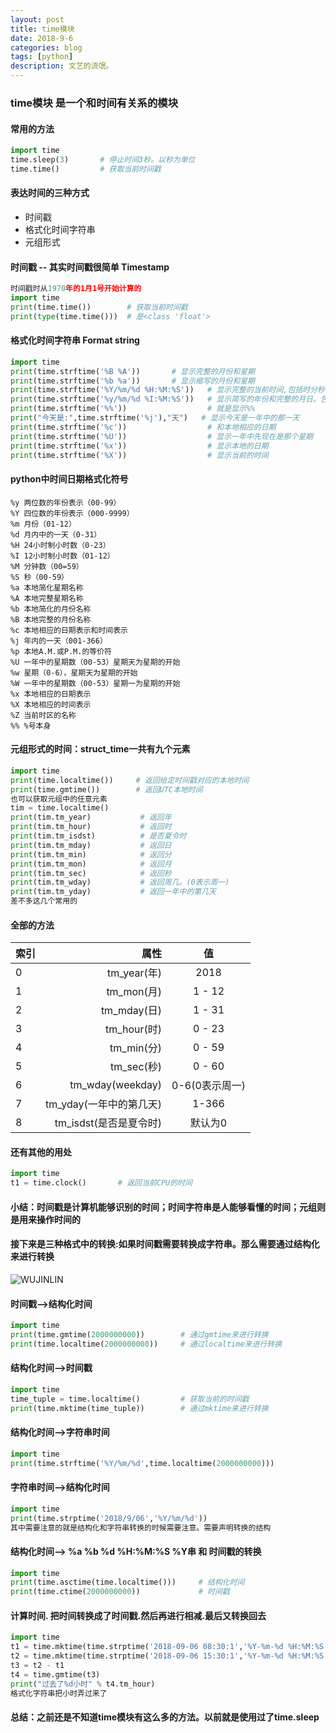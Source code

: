 ```yaml
---
layout: post
title: time模块
date: 2018-9-6
categories: blog
tags: [python]
description: 文艺的流氓。
---
```

### time模块 是一个和时间有关系的模块
#### 常用的方法
```python
import time
time.sleep(3)       # 停止时间3秒。以秒为单位
time.time()         # 获取当前时间戳
```
#### 表达时间的三种方式
- 时间戳
- 格式化时间字符串
- 元组形式

#### 时间戳 -- 其实时间戳很简单 Timestamp
```python
时间戳时从1970年的1月1号开始计算的
import time
print(time.time())        # 获取当前时间戳
print(type(time.time()))  # 是<class 'float'>
```
#### 格式化时间字符串	Format string
```python
import time
print(time.strftime('%B %A'))       # 显示完整的月份和星期
print(time.strftime('%b %a'))       # 显示缩写的月份和星期
print(time.strftime('%Y/%m/%d %H:%M:%S'))   # 显示完整的当前时间,包括时分秒
print(time.strftime('%y/%m/%d %I:%M:%S'))   # 显示简写的年份和完整的月日。包括时分秒
print(time.strftime('%%'))                  # 就是显示%%
print("今天是:",time.strftime('%j'),"天")   # 显示今天是一年中的那一天
print(time.strftime('%c'))                  # 和本地相应的日期
print(time.strftime('%U'))                  # 显示一年中先现在是那个星期
print(time.strftime('%x'))                  # 显示本地的日期
print(time.strftime('%X'))                  # 显示当前的时间
```
#### python中时间日期格式化符号
```
%y 两位数的年份表示（00-99）
%Y 四位数的年份表示（000-9999）
%m 月份（01-12）
%d 月内中的一天（0-31）
%H 24小时制小时数（0-23）
%I 12小时制小时数（01-12）
%M 分钟数（00=59）
%S 秒（00-59）
%a 本地简化星期名称
%A 本地完整星期名称
%b 本地简化的月份名称
%B 本地完整的月份名称
%c 本地相应的日期表示和时间表示
%j 年内的一天（001-366）
%p 本地A.M.或P.M.的等价符
%U 一年中的星期数（00-53）星期天为星期的开始
%w 星期（0-6），星期天为星期的开始
%W 一年中的星期数（00-53）星期一为星期的开始
%x 本地相应的日期表示
%X 本地相应的时间表示
%Z 当前时区的名称
%% %号本身
```
#### 元组形式的时间：struct_time一共有九个元素
```python
import time
print(time.localtime())     # 返回给定时间戳对应的本地时间
print(time.gmtime())        # 返回UTC本地时间
也可以获取元组中的任意元素
tim = time.localtime()
print(tim.tm_year)           # 返回年
print(tim.tm_hour)           # 返回时
print(tim.tm_isdst)          # 是否夏令时
print(tim.tm_mday)           # 返回日
print(tim.tm_min)            # 返回分
print(tim.tm_mon)            # 返回月
print(tim.tm_sec)            # 返回秒
print(tim.tm_wday)           # 返回周几。(0表示周一)
print(tim.tm_yday)           # 返回一年中的第几天
差不多这几个常用的
```
#### 全部的方法

| 索引| 属性|  值  |
| --------| -----:  | :----:|
| 0 | tm_year(年)| 2018 |
| 1 | tm_mon(月) | 1 - 12|
| 2 | tm_mday(日)|  1 - 31  |
| 3 | tm_hour(时)|  0 - 23  |
| 4 | tm_min(分) |  0 - 59  |
| 5 | tm_sec(秒) |  0 - 60  |
| 6 | tm_wday(weekday)|  0-6(0表示周一)  |
| 7 | tm_yday(一年中的第几天)|  1-366  |
| 8 | tm_isdst(是否是夏令时) |  默认为0  |

#### 还有其他的用处
```python
import time
t1 = time.clock()       # 返回当前CPU的时间
```
#### 小结：时间戳是计算机能够识别的时间；时间字符串是人能够看懂的时间；元组则是用来操作时间的

#### 接下来是三种格式中的转换:如果时间戳需要转换成字符串。那么需要通过结构化来进行转换
![WUJINLIN](https://s1.ax1x.com/2018/09/15/iEvmge.png)
#### 时间戳-->结构化时间
```python
import time
print(time.gmtime(2000000000))        # 通过gmtime来进行转换
print(time.localtime(2000000000))     # 通过localtime来进行转换
```
#### 结构化时间-->时间戳
```python
import time
time_tuple = time.localtime()         # 获取当前的时间戳
print(time.mktime(time_tuple))        # 通过mktime来进行转换
```
#### 结构化时间-->字符串时间
```python
import time
print(time.strftime('%Y/%m/%d',time.localtime(2000000000)))
```
#### 字符串时间-->结构化时间
```python
import time
print(time.strptime('2018/9/06','%Y/%m/%d'))
其中需要注意的就是结构化和字符串转换的时候需要注意。需要声明转换的结构
```
#### 结构化时间--> %a %b %d %H:%M:%S %Y串 和 时间戳的转换
```python
import time
print(time.asctime(time.localtime()))     # 结构化时间
print(time.ctime(2000000000))             # 时间戳
```
#### 计算时间. 把时间转换成了时间戳.然后再进行相减.最后又转换回去
```python
import time
t1 = time.mktime(time.strptime('2018-09-06 08:30:1','%Y-%m-%d %H:%M:%S'))
t2 = time.mktime(time.strptime('2018-09-06 15:30:1','%Y-%m-%d %H:%M:%S'))
t3 = t2 - t1
t4 = time.gmtime(t3)
print("过去了%d小时" % t4.tm_hour)
格式化字符串把小时弄过来了
```
#### 总结：之前还是不知道time模块有这么多的方法。以前就是使用过了time.sleep


